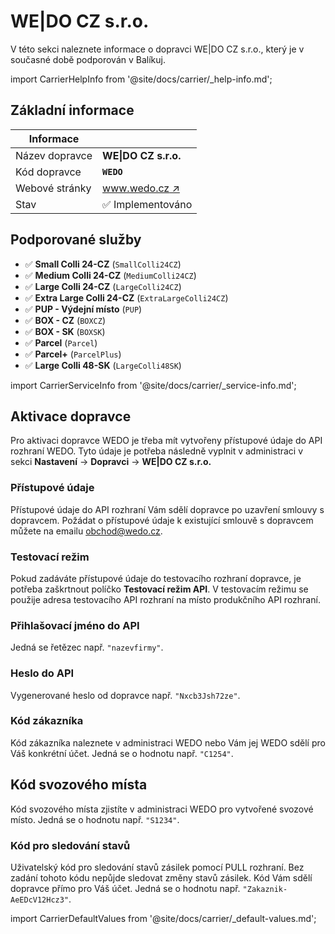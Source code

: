 ﻿---
sidebar_position: 1
---

# WE|DO CZ s.r.o.
V této sekci naleznete informace o dopravci WE|DO CZ s.r.o., který je v současné době podporován v Balíkuj.

import CarrierHelpInfo from '@site/docs/carrier/_help-info.md';

<CarrierHelpInfo />


## Základní informace
| Informace |  |
| ----------- | ----------- |
| Název dopravce | **WE\|DO CZ s.r.o.** |
| Kód dopravce | **`WEDO`** |
| Webové stránky | [www.wedo.cz ↗️](https://www.wedo.cz) |
| Stav | ✅️ Implementováno | 


## Podporované služby
- ✅️ **Small Colli 24-CZ** (`SmallColli24CZ`)
- ✅️ **Medium Colli 24-CZ** (`MediumColli24CZ`)
- ✅️ **Large Colli 24-CZ** (`LargeColli24CZ`)
- ✅️ **Extra Large Colli 24-CZ** (`ExtraLargeColli24CZ`)
- ✅️ **PUP - Výdejní místo** (`PUP`)
- ✅️ **BOX - CZ** (`BOXCZ`)
- ✅️ **BOX - SK** (`BOXSK`)
- ✅️ **Parcel** (`Parcel`)
- ✅️ **Parcel+** (`ParcelPlus`)
- ✅️ **Large Colli 48-SK** (`LargeColli48SK`)

import CarrierServiceInfo from '@site/docs/carrier/_service-info.md';

<CarrierServiceInfo />


## Aktivace dopravce
Pro aktivaci dopravce WEDO je třeba mít vytvořeny přístupové údaje do API rozhraní WEDO. Tyto údaje je potřeba následně vyplnit v administraci v sekci **Nastavení** -> **Dopravci** -> **WE\|DO CZ s.r.o.**

### Přístupové údaje
Přístupové údaje do API rozhraní Vám sdělí dopravce po uzavření smlouvy s dopravcem. Požádat o přístupové údaje k existující smlouvě s dopravcem můžete na emailu [obchod@wedo.cz](mailto:obchod@wedo.cz).

### Testovací režim
Pokud zadáváte přístupové údaje do testovacího rozhraní dopravce, je potřeba zaškrtnout políčko **Testovací režim API**. V testovacím režimu se použije adresa testovacího API rozhraní na místo produkčního API rozhraní.

### Přihlašovací jméno do API
 Jedná se řetězec např. `"nazevfirmy"`.

### Heslo do API
Vygenerované heslo od dopravce např. `"Nxcb3Jsh72ze"`.

### Kód zákazníka
Kód zákazníka naleznete v administraci WEDO nebo Vám jej WEDO sdělí pro Váš konkrétní účet. Jedná se o hodnotu např. `"C1254"`.

## Kód svozového místa
Kód svozového místa zjistíte v administraci WEDO pro vytvořené svozové místo. Jedná se o hodnotu např. `"S1234"`.

### Kód pro sledování stavů
Uživatelský kód pro sledování stavů zásilek pomocí PULL rozhraní. Bez zadání tohoto kódu nepůjde sledovat změny stavů zásilek. Kód Vám sdělí dopravce přímo pro Váš účet. Jedná se o hodnotu např. `"Zakaznik-AeEDcV12Hcz3"`.


import CarrierDefaultValues from '@site/docs/carrier/_default-values.md';

<CarrierDefaultValues />